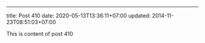 ---
title: Post 410
date: 2020-05-13T13:36:11+07:00
updated: 2014-11-23T08:51:03+07:00

This is content of post 410